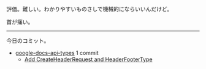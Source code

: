 評価。難しい。わかりやすいものさしで機械的にならいいんだけど。

首が痛い。

---

今日のコミット。

- [google-docs-api-types](https://github.com/bouzuya/google-docs-api-types) 1 commit
  - [Add CreateHeaderRequest and HeaderFooterType](https://github.com/bouzuya/google-docs-api-types/commit/9cebf667abfcac7c6e125d5b2927cde495d32c53)

